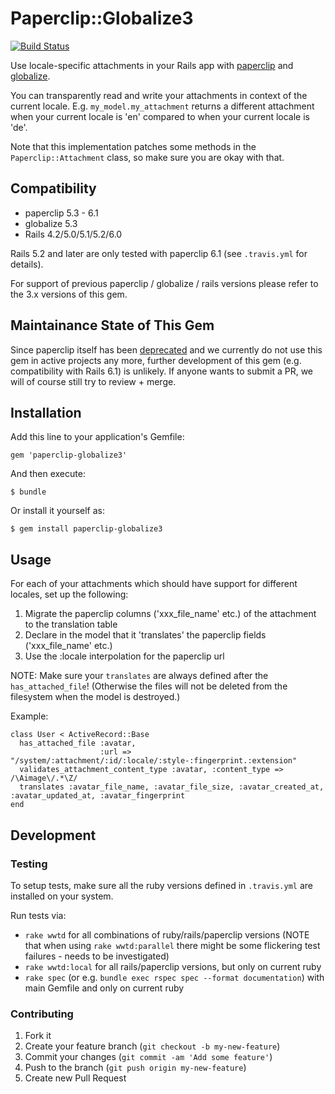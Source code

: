 # Paperclip::Globalize3

[![Build Status](https://travis-ci.org/emjot/paperclip-globalize3.png?branch=master)](https://travis-ci.org/emjot/paperclip-globalize3)

Use locale-specific attachments in your Rails app with [paperclip](https://github.com/thoughtbot/paperclip) and
[globalize](https://github.com/globalize/globalize).

You can transparently read and write your attachments in context of the current locale. E.g. `my_model.my_attachment` returns a different attachment when your current locale is 'en' compared to when your current locale is 'de'.

Note that this implementation patches some methods in the `Paperclip::Attachment` class, so make sure you are okay with that.

## Compatibility

* paperclip 5.3 - 6.1
* globalize 5.3
* Rails 4.2/5.0/5.1/5.2/6.0

Rails 5.2 and later are only tested with paperclip 6.1 (see `.travis.yml` for details).

For support of previous paperclip / globalize / rails versions please refer to the 3.x versions of this gem.

## Maintainance State of This Gem

Since paperclip itself has been [deprecated](https://thoughtbot.com/blog/closing-the-trombone) and we currently do not use this gem in active projects any more, further development of this gem (e.g. compatibility with Rails 6.1) is unlikely. If anyone wants to submit a PR, we will of course still try to review + merge. 

## Installation

Add this line to your application's Gemfile:

    gem 'paperclip-globalize3'

And then execute:

    $ bundle

Or install it yourself as:

    $ gem install paperclip-globalize3

## Usage

For each of your attachments which should have support for different locales, set up the following:

1. Migrate the paperclip columns ('xxx_file_name' etc.) of the attachment to the translation table
2. Declare in the model that it 'translates' the paperclip fields ('xxx_file_name' etc.)
3. Use the :locale interpolation for the paperclip url

NOTE: Make sure your `translates` are always defined after the `has_attached_file`! (Otherwise the files will not be deleted from the filesystem when the model is destroyed.)

Example:

    class User < ActiveRecord::Base
      has_attached_file :avatar,
                        :url => "/system/:attachment/:id/:locale/:style-:fingerprint.:extension"
      validates_attachment_content_type :avatar, :content_type => /\Aimage\/.*\Z/
      translates :avatar_file_name, :avatar_file_size, :avatar_created_at, :avatar_updated_at, :avatar_fingerprint
    end

## Development

### Testing

To setup tests, make sure all the ruby versions defined in `.travis.yml` are installed on your system.

Run tests via:

* `rake wwtd` for all combinations of ruby/rails/paperclip versions (NOTE that when using `rake wwtd:parallel` there
   might be some flickering test failures - needs to be investigated)
* `rake wwtd:local` for all rails/paperclip versions, but only on current ruby
* `rake spec` (or e.g. `bundle exec rspec spec --format documentation`) with main Gemfile and only on current ruby

### Contributing

1. Fork it
2. Create your feature branch (`git checkout -b my-new-feature`)
3. Commit your changes (`git commit -am 'Add some feature'`)
4. Push to the branch (`git push origin my-new-feature`)
5. Create new Pull Request
